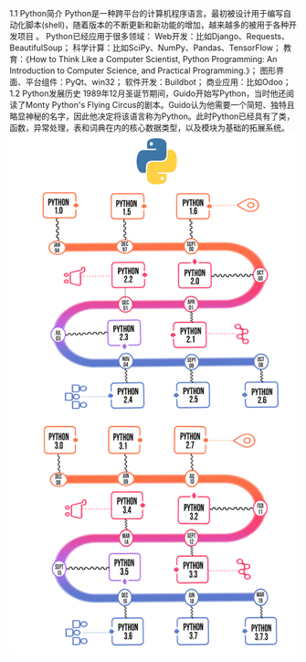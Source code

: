 1.1 Python简介
Python是一种跨平台的计算机程序语言。最初被设计用于编写自动化脚本(shell)，随着版本的不断更新和新功能的增加，越来越多的被用于各种开发项目 。
Python已经应用于很多领域： 
	Web开发：比如Django、Requests、BeautifulSoup；
	科学计算：比如SciPy、NumPy、Pandas、TensorFlow；
	教育：《How to Think Like a Computer Scientist, Python Programming: An Introduction to Computer Science, and Practical Programming.》；
	图形界面、平台组件：PyQt、win32；
	软件开发：Buildbot；
	商业应用：比如Odoo；
1.2 Python发展历史
1989年12月圣诞节期间，Guido开始写Python，当时他还阅读了Monty Python's Flying Circus的剧本。Guido认为他需要一个简短、独特且略显神秘的名字，因此他决定将该语言称为Python。此时Python已经具有了类，函数，异常处理，表和词典在内的核心数据类型，以及模块为基础的拓展系统。
![python发展历程](https://github.com/stone9693/python_basics/blob/master/source/Python发展历程.jpg)
